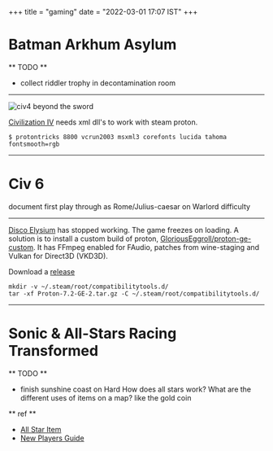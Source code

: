 +++
title = "gaming"
date = "2022-03-01 17:07 IST"
+++

# Batman Arkhum Asylum #

** TODO **
 - collect riddler trophy in decontamination room

---

![civ4 beyond the sword](/images/civ4_fixed.jpg "civ4 fixed in proton")

[Civilization IV](https://www.civfanatics.com/civ4/info-center/) needs xml dll's to work with steam proton.

```
$ protontricks 8800 vcrun2003 msxml3 corefonts lucida tahoma fontsmooth=rgb
```

---

# Civ 6 #

document first play through as Rome/Julius-caesar on Warlord difficulty

---

[Disco Elysium](https://en.wikipedia.org/wiki/Disco_Elysium) has stopped working. The game freezes on loading. A solution is to install a custom build of proton, [GloriousEggroll/proton-ge-custom](https://github.com/GloriousEggroll/proton-ge-custom). It has FFmpeg enabled for FAudio, patches from wine-staging and Vulkan for Direct3D (VKD3D). 

Download a [release](https://github.com/GloriousEggroll/proton-ge-custom/releases)

``` shell
mkdir -v ~/.steam/root/compatibilitytools.d/
tar -xf Proton-7.2-GE-2.tar.gz -C ~/.steam/root/compatibilitytools.d/
```

---

# Sonic & All-Stars Racing Transformed #

** TODO **
 - finish sunshine coast on Hard
    How does all stars work?
    What are the different uses of items on a map? like the gold coin

** ref **

 - [All Star Item](https://sonic.fandom.com/wiki/All-Star_Item)
 - [New Players Guide](https://steamcommunity.com/sharedfiles/filedetails/?id=157677829)


